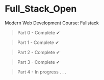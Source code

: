 # Full_Stack_Open
Modern Web Development Course: Fullstack

> Part 0 - Complete ✔

> Part 1 - Complete ✔

> Part 2 - Complete ✔

> Part 3 - Complete ✔

> Part 4 - In progress  . . .